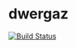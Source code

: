 # dwergaz

[![Build Status](https://travis-ci.org/xngns/dwergaz.svg?branch=master)](https://travis-ci.org/xngns/dwergaz)
